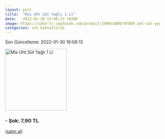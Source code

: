 ```yaml
---
layout: post
title:  "Mis Uht Süt Yağlı 1 Lt"
date:   2022-01-30 13:06:13 +0300
image: https://cdnd-tr.ceptesok.com/product/1000x1000/97884_uht-sut-yagli-1-lt.jpg
categories: sut-kahvaltilik
---
```


Son Güncelleme: 2022-01-30 16:06:13

<img src="https://cdnd-tr.ceptesok.com/product/1000x1000/97884_uht-sut-yagli-1-lt.jpg" width="200" alt="Mis Uht Süt Yağlı 1 Lt" />


### - Şok: 7,90 TL
 (<a target="_blank" href="https://www.sokmarket.com.tr/uht-sut-yagli-1-lt-p-3582/">satın al</a>)
